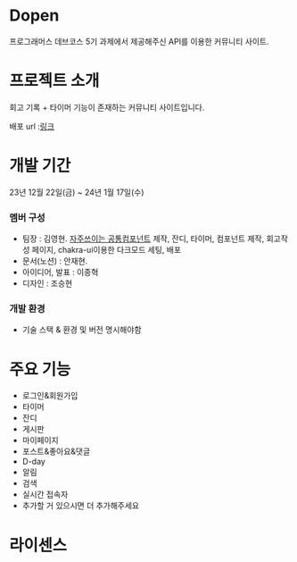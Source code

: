 # Dopen
프로그래머스 데브코스 5기 과제에서 제공해주신 API를 이용한 커뮤니티 사이트.

# 프로젝트 소개
회고 기록 + 타이머 기능이 존재하는 커뮤니티 사이트입니다.

배포 url :[링크](https://fedc-5-dopen-hoil.vercel.app/)

# 개발 기간
23년 12월 22일(금) ~ 24년 1월 17일(수)

### 멤버 구성
- 팀장 : 김영현. [자주쓰이는 공통컴포넌트](https://github.com/prgrms-fe-devcourse/FEDC5_dopen_Hoil/issues/7) 제작, 잔디, 타이머, 컴포넌트 제작, 회고작성 페이지, chakra-ui이용한 다크모드 세팅, 배포
- 문서(노션) : 안재현.
- 아이디어, 발표 : 이종혁
- 디자인 : 조승현

### 개발 환경

- 기술 스택 & 환경 및 버전 명시해야함

# 주요 기능 <!-- 기능에 대한 설명도 적어주세요 -->
- 로그인&회원가입
- 타이머
- 잔디
- 게시판
- 마이페이지
- 포스트&좋아요&댓글
- D-day
- 알림
- 검색
- 실시간 접속자
- 추가할 거 있으시면 더 추가해주세요

# 라이센스

